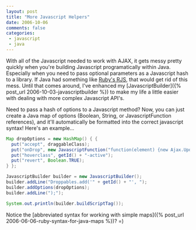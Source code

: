 ```yaml
---
layout: post
title: "More Javascript Helpers"
date: 2006-10-06
comments: false
categories:
 - javascript
 - java
---
```


With all of the Javascript needed to work with AJAX, it gets messy pretty quickly when you're building Javascript programatically within Java. Especially when you need to pass optional parameters as a Javascript hash to a library. If Java had something like [Ruby's RJS](http://nubyonrails.com/articles/2006/02/01/rjs-and-content-type-header), that would get rid of this mess. Until that comes around, I've enhanced my [JavascriptBuilder]({% post_url 2006-10-03-javascriptbuilder %}) to make my life a little easier with dealing with more complex Javascript API's.

Need to pass a hash of options to a Javascript method? Now, you can just create a Java map of options (Boolean, String, or JavascriptFunction references), and it'll automatically be formatted into the correct javascript syntax! Here's an example...

```java
Map dropOptions = new HashMap() { {
  put("accept", draggableClass);
  put("onDrop", new JavascriptFunction("function(element) {new Ajax.Updater('" + getId() + "', '"+ url+ "')}"));
  put("hoverclass", getId() + "-active");
  put("revert", Boolean.TRUE);
} };

JavascriptBuilder builder = new JavascriptBuilder();
builder.addLine("Droppables.add('" + getId() + "', ");
builder.addOptions(dropOptions);
builder.addLine(");");

System.out.println(builder.buildScriptTag());
```

Notice the [abbreviated syntax for working with simple maps]({% post_url 2006-06-06-ruby-syntax-for-java-maps %})? =)

